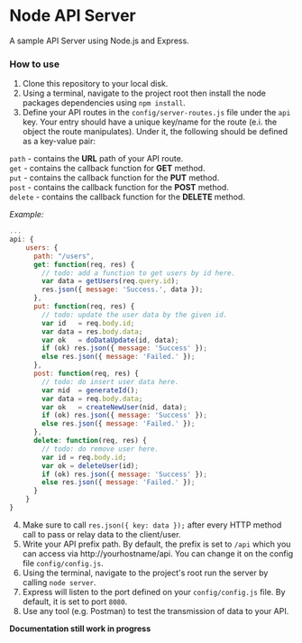 # Node API Server
A sample API Server using Node.js and Express.

### How to use
1. Clone this repository to your local disk.
2. Using a terminal, navigate to the project root then install the node packages dependencies using `npm install`.
3. Define your API routes in the `config/server-routes.js` file under the `api` key. Your entry should have a unique key/name for the route (e.i. the object the route manipulates). Under it, the following should be defined as a key-value pair:

 `path` - contains the **URL** path of your API route.  
 `get` - contains the callback function for **GET** method.  
 `put` - contains the callback function for the **PUT** method.  
 `post` - contains the callback function for the **POST** method.  
 `delete` - contains the callback function for the **DELETE** method.  

 *Example:*
 ```js
 ...
 api: {
     users: {
       path: "/users",
       get: function(req, res) {
         // todo: add a function to get users by id here.
         var data = getUsers(req.query.id);
         res.json({ message: 'Success.', data });
       },
       put: function(req, res) {
         // todo: update the user data by the given id.
         var id   = req.body.id;
         var data = res.body.data;
         var ok   = doDataUpdate(id, data);
         if (ok) res.json({ message: 'Success' });
         else res.json({ message: 'Failed.' });
       },
       post: function(req, res) {
         // todo: do insert user data here.
         var nid  = generateId();
         var data = req.body.data;
         var ok   = createNewUser(nid, data);
         if (ok) res.json({ message: 'Success' });
         else res.json({ message: 'Failed.' });
       },
       delete: function(req, res) {
         // todo: do remove user here.
         var id = req.body.id;
         var ok = deleteUser(id);
         if (ok) res.json({ message: 'Success' });
         else res.json({ message: 'Failed.' });
       }
     }
 }
 ```
4. Make sure to call `res.json({ key: data });` after every HTTP method call to pass or relay data to the client/user.
5. Write your API prefix path. By default, the prefix is set to `/api` which you can access via http://yourhostname/api. You can change it on the config file `config/config.js`.
6. Using the terminal, navigate to the project's root run the server by calling `node server`.
7. Express will listen to the port defined on your `config/config.js` file. By default, it is set to port `8080`.
8. Use any tool (e.g. Postman) to test the transmission of data to your API.

**Documentation still work in progress**
